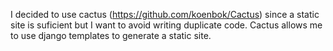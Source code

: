 I decided to use cactus (https://github.com/koenbok/Cactus) since a static site is suficient but I want to avoid writing duplicate code. Cactus allows me to use django templates to generate a static site.
